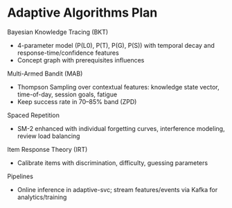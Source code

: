 # Adaptive Algorithms Plan

Bayesian Knowledge Tracing (BKT)
- 4-parameter model (P(L0), P(T), P(G), P(S)) with temporal decay and response-time/confidence features
- Concept graph with prerequisites influences

Multi-Armed Bandit (MAB)
- Thompson Sampling over contextual features: knowledge state vector, time-of-day, session goals, fatigue
- Keep success rate in 70–85% band (ZPD)

Spaced Repetition
- SM-2 enhanced with individual forgetting curves, interference modeling, review load balancing

Item Response Theory (IRT)
- Calibrate items with discrimination, difficulty, guessing parameters

Pipelines
- Online inference in adaptive-svc; stream features/events via Kafka for analytics/training